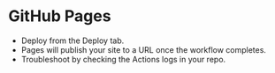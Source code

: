 # GitHub Pages

- Deploy from the Deploy tab.
- Pages will publish your site to a URL once the workflow completes.
- Troubleshoot by checking the Actions logs in your repo.
